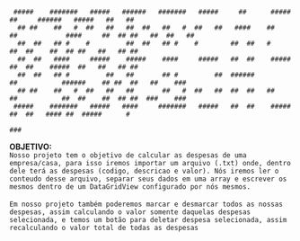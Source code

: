 ```
 #####    #######   #####   ######   #######   #####     ##      #####              ##     ######   #####   ##   ##
  ## ##    ##   #  ##   ##   ##  ##   ##   #  ##   ##   ####    ##   ##            ####     ##  ## ##   ##  ##   ##
  ##  ##   ## #    #         ##  ##   ## #    #        ##  ##   #                 ##  ##    ##  ## ##   ##   ## ##
  ##  ##   ####     #####    #####    ####     #####   ##  ##    #####            ##  ##    #####  ##   ##   ## ##
  ##  ##   ## #         ##   ##       ## #         ##  ######        ##           ######    ## ##  ##   ##    ###
  ## ##    ##   #  ##   ##   ##       ##   #  ##   ##  ##  ##   ##   ##           ##  ##    ##  ## ##  ###    ###
 #####    #######   #####   ####     #######   #####   ##  ##    #####            ##  ##   #### ##  #####      #
                                                                                                       ###
```

**OBJETIVO:** <br> ``Nosso projeto tem o objetivo de calcular as despesas de uma empresa/casa, para isso iremos importar um arquivo (.txt) onde, dentro dele terá as despesas (codigo, descricao e valor). Nós iremos ler o conteudo desse arquivo, separar seus dados em uma array e escrever os mesmos dentro de um DataGridView configurado por nós mesmos.``<br> <br>
``Em nosso projeto também poderemos marcar e desmarcar todos as nossas despesas, assim calculando o valor somente daquelas despesas selecionada, e temos um botão para deletar despesa selecionada, assim recalculando o valor total de todas as despesas``

